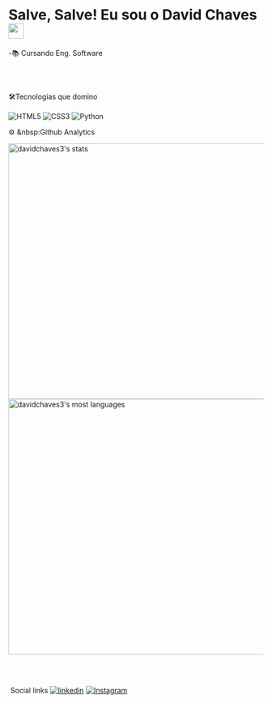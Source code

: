 <h1>Salve, Salve! Eu sou o David Chaves <img 
src= "https://raw.githubusercontent.com/kaueMarques/kaueMarques/master/hi.gif" width="30px"></h1> 

-📚 Cursando Eng. Software


<br><br>

🛠Tecnologias que domino

<img align="center" alt="HTML5" 
src="https://img.shields.io/badge/HTML5-E34F26?style=for-the-badge&logo=html5&logoColor=white">
<img align="center" alt="CSS3"  
src="https://img.shields.io/badge/TypeScript-007ACC?style=for-the-badge&logo=typescript&logoColor=white">
<img align="center" alt="Python" 
src="https://img.shields.io/badge/Python-14354C?style=for-the-badge&logo=python&logoColor=white">

 ⚙ &nbsp:Github Analytics

<p align="left">
<img width="505em" src="https://github-readme-stats.vercel.app/api?username=davidchaves3&theme=blue-green&show_icons=true" alt="davidchaves3's stats"/>

<img width="505em" src="https://github-readme-stats.vercel.app/api/top-langs/?username=davidchaves3&layout=compact&theme=blue-green" alt="davidchaves3's most languages"/>
<p>

<br><br>

 &nbsp;Social links
[![linkedin](https://img.shields.io/badge/LinkedIn-0077B5?style=for-the-badge&logo=linkedin&logoColor=white)](https://www.linkedin.com/in/david-almeida-chaves-2a8474246) [![Instagram](https://img.shields.io/badge/Instagram-E4405F?style=for-the-badge&logo=instagram&logoColor=white)](https://www.instagram.com/davidc.chaves/)

